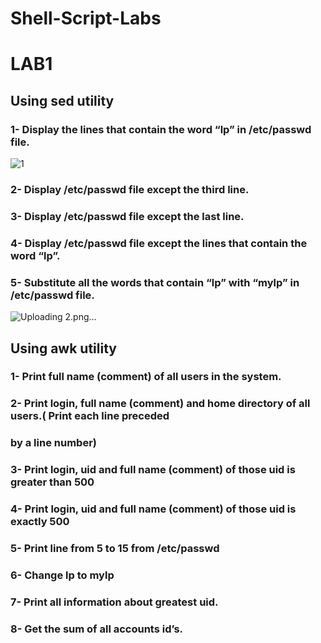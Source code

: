 # Shell-Script-Labs

# LAB1

## Using sed utility

### 1- Display the lines that contain the word “lp” in /etc/passwd file.
![1](https://github.com/ahmedkhaled4219/Shell-Script-Labs/assets/146847357/a271cce4-f71c-4b91-8243-2b91edfd1d56)

### 2- Display /etc/passwd file except the third line.


### 3- Display /etc/passwd file except the last line.


### 4- Display /etc/passwd file except the lines that contain the word “lp”.


### 5- Substitute all the words that contain “lp” with “mylp” in /etc/passwd file.

![Uploading 2.png…]()

## Using awk utility
### 1- Print full name (comment) of all users in the system.
### 2- Print login, full name (comment) and home directory of all users.( Print each line preceded
### by a line number)
### 3- Print login, uid and full name (comment) of those uid is greater than 500
### 4- Print login, uid and full name (comment) of those uid is exactly 500
### 5- Print line from 5 to 15 from /etc/passwd
### 6- Change lp to mylp
### 7- Print all information about greatest uid.
### 8- Get the sum of all accounts id’s.
